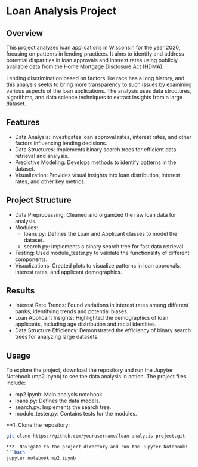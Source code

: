 # Loan Analysis Project
## Overview
This project analyzes loan applications in Wisconsin for the year 2020, focusing on patterns in lending practices. It aims to identify and address potential disparities in loan approvals and interest rates using publicly available data from the Home Mortgage Disclosure Act (HDMA).

Lending discrimination based on factors like race has a long history, and this analysis seeks to bring more transparency to such issues by examining various aspects of the loan applications. The analysis uses data structures, algorithms, and data science techniques to extract insights from a large dataset.

## Features
- Data Analysis: Investigates loan approval rates, interest rates, and other factors influencing lending decisions.
- Data Structures: Implements binary search trees for efficient data retrieval and analysis.
- Predictive Modeling: Develops methods to identify patterns in the dataset.
- Visualization: Provides visual insights into loan distribution, interest rates, and other key metrics.

## Project Structure
- Data Preprocessing: Cleaned and organized the raw loan data for analysis.
- Modules:
   - loans.py: Defines the Loan and Applicant classes to model the dataset.
   - search.py: Implements a binary search tree for fast data retrieval.
- Testing: Used module_tester.py to validate the functionality of different components.
- Visualizations: Created plots to visualize patterns in loan approvals, interest rates, and applicant demographics.

## Results
- Interest Rate Trends: Found variations in interest rates among different banks, identifying trends and potential biases.
- Loan Applicant Insights: Highlighted the demographics of loan applicants, including age distribution and racial identities.
- Data Structure Efficiency: Demonstrated the efficiency of binary search trees for analyzing large datasets.

## Usage
To explore the project, download the repository and run the Jupyter Notebook (mp2.ipynb) to see the data analysis in action. The project files include:
- mp2.ipynb: Main analysis notebook.
- loans.py: Defines the data models.
- search.py: Implements the search tree.
- module_tester.py: Contains tests for the modules.
  
**1. Clone the repository:
```bash
git clone https://github.com/yourusername/loan-analysis-project.git

**2. Navigate to the project directory and run the Jupyter Notebook:
```bash
jupyter notebook mp2.ipynb

